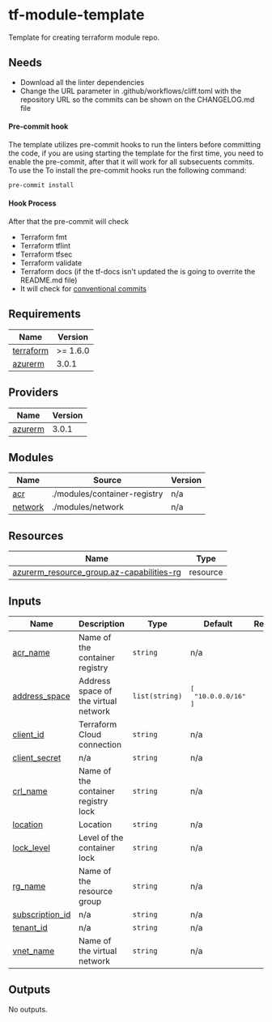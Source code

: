 # tf-module-template

Template for creating terraform module repo.

## Needs

- Download all the linter dependencies
- Change the URL parameter in .github/workflows/cliff.toml with the repository URL so the commits can be shown on the CHANGELOG.md file

#### Pre-commit hook

The template utilizes pre-commit hooks to run the linters before committing the code, if you are using starting the template for the first time, you need to enable the pre-commit, after that it will work for all subsecuents commits. To use the To install the pre-commit hooks run the following command:

```bash
pre-commit install
```

#### Hook Process

After that the pre-commit will check

- Terraform fmt
- Terraform tflint
- Terraform tfsec
- Terraform validate
- Terraform docs (if the tf-docs isn't updated the is going to overrite the README.md file)
- It will check for [conventional commits](https://www.conventionalcommits.org/en/v1.0.0/)

<!-- BEGIN_TF_DOCS -->
## Requirements

| Name | Version |
|------|---------|
| <a name="requirement_terraform"></a> [terraform](#requirement\_terraform) | >= 1.6.0 |
| <a name="requirement_azurerm"></a> [azurerm](#requirement\_azurerm) | 3.0.1 |

## Providers

| Name | Version |
|------|---------|
| <a name="provider_azurerm"></a> [azurerm](#provider\_azurerm) | 3.0.1 |

## Modules

| Name | Source | Version |
|------|--------|---------|
| <a name="module_acr"></a> [acr](#module\_acr) | ./modules/container-registry | n/a |
| <a name="module_network"></a> [network](#module\_network) | ./modules/network | n/a |

## Resources

| Name | Type |
|------|------|
| [azurerm_resource_group.az-capabilities-rg](https://registry.terraform.io/providers/hashicorp/azurerm/3.0.1/docs/resources/resource_group) | resource |

## Inputs

| Name | Description | Type | Default | Required |
|------|-------------|------|---------|:--------:|
| <a name="input_acr_name"></a> [acr\_name](#input\_acr\_name) | Name of the container registry | `string` | n/a | yes |
| <a name="input_address_space"></a> [address\_space](#input\_address\_space) | Address space of the virtual network | `list(string)` | <pre>[<br>  "10.0.0.0/16"<br>]</pre> | no |
| <a name="input_client_id"></a> [client\_id](#input\_client\_id) | Terraform Cloud connection | `string` | n/a | yes |
| <a name="input_client_secret"></a> [client\_secret](#input\_client\_secret) | n/a | `string` | n/a | yes |
| <a name="input_crl_name"></a> [crl\_name](#input\_crl\_name) | Name of the container registry lock | `string` | n/a | yes |
| <a name="input_location"></a> [location](#input\_location) | Location | `string` | n/a | yes |
| <a name="input_lock_level"></a> [lock\_level](#input\_lock\_level) | Level of the container lock | `string` | n/a | yes |
| <a name="input_rg_name"></a> [rg\_name](#input\_rg\_name) | Name of the resource group | `string` | n/a | yes |
| <a name="input_subscription_id"></a> [subscription\_id](#input\_subscription\_id) | n/a | `string` | n/a | yes |
| <a name="input_tenant_id"></a> [tenant\_id](#input\_tenant\_id) | n/a | `string` | n/a | yes |
| <a name="input_vnet_name"></a> [vnet\_name](#input\_vnet\_name) | Name of the virtual network | `string` | n/a | yes |

## Outputs

No outputs.
<!-- END_TF_DOCS -->
